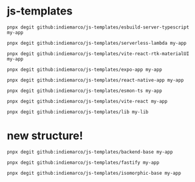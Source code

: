 # js-templates

`pnpx degit github:indiemarco/js-templates/esbuild-server-typescript my-app`

`pnpx degit github:indiemarco/js-templates/serverless-lambda my-app`

`pnpx degit github:indiemarco/js-templates/vite-react-rtk-materialUI my-app`

`pnpx degit github:indiemarco/js-templates/expo-app my-app`

`pnpx degit github:indiemarco/js-templates/react-native-app my-app`

`pnpx degit github:indiemarco/js-templates/esmon-ts my-app`

`pnpx degit github:indiemarco/js-templates/vite-react my-app`

`pnpx degit github:indiemarco/js-templates/lib my-lib`

# new structure!

`pnpx degit github:indiemarco/js-templates/backend-base my-app`

`pnpx degit github:indiemarco/js-templates/fastify my-app`

`pnpx degit github:indiemarco/js-templates/isomorphic-base my-app`
